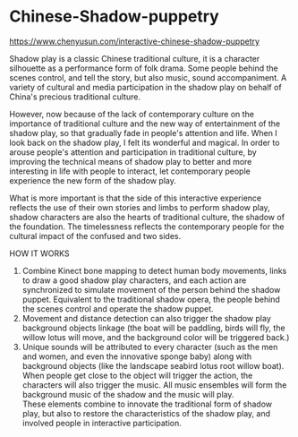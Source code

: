 # Chinese-Shadow-puppetry

https://www.chenyusun.com/interactive-chinese-shadow-puppetry


Shadow play is a classic Chinese traditional culture, it is a character silhouette as a performance form of folk drama. Some people behind the scenes control, and tell the story, but also music, sound accompaniment. A variety of cultural and media participation in the shadow play on behalf of China's precious traditional culture.

However, now because of the lack of contemporary culture on the importance of traditional culture and the new way of entertainment of the shadow play, so that gradually fade in people's attention and life. When I look back on the shadow play, I felt its wonderful and magical. In order to arouse people's attention and participation in traditional culture, by improving the technical means of shadow play to better and more interesting in life with people to interact, let contemporary people experience the new form of the shadow play.

What is more important is that the side of this interactive experience reflects the use of their own stories and limbs to perform shadow play, shadow characters are also the hearts of traditional culture, the shadow of the foundation. The timelessness reflects the contemporary people for the cultural impact of the confused and two sides.







HOW IT WORKS
1.  Combine Kinect bone mapping to detect human body movements, links to draw a good shadow play characters, and each action are synchronized to simulate movement of the person behind the shadow puppet.
Equivalent to the traditional shadow opera, the people behind the scenes control and operate the shadow puppet.
2. Movement and distance detection can also trigger the shadow play background objects linkage (the boat will be paddling, birds will fly, the willow lotus will move, and the background color will be triggered back.)
3. Unique sounds will be attributed to every character (such as the men and women, and even the innovative sponge baby) along with background objects (like the landscape seabird lotus root willow boat). When people get close to the object will trigger the action, the characters will also trigger the music. All music ensembles will form the background music of the shadow and the music will play.  
These elements combine to innovate the traditional form of shadow play, but also to restore the characteristics of the shadow play, and involved people in interactive participation.
